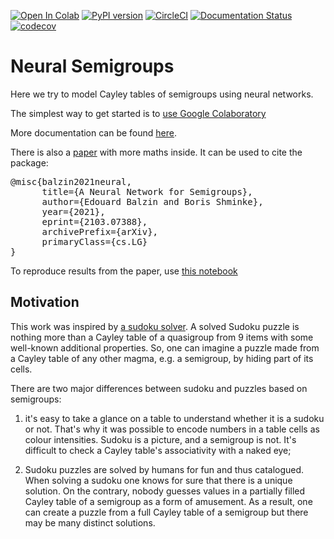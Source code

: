 [![Open In Colab](https://colab.research.google.com/assets/colab-badge.svg)](https://colab.research.google.com/github/inpefess/neural-semigroups/blob/master/examples/dae_4_colab.ipynb) [![PyPI version](https://badge.fury.io/py/neural-semigroups.svg)](https://badge.fury.io/py/neural-semigroups) [![CircleCI](https://circleci.com/gh/inpefess/neural-semigroups.svg?style=svg)](https://circleci.com/gh/inpefess/neural-semigroups) [![Documentation Status](https://readthedocs.org/projects/neural-semigroups/badge/?version=latest)](https://neural-semigroups.readthedocs.io/en/latest/?badge=latest) [![codecov](https://codecov.io/gh/inpefess/neural-semigroups/branch/master/graph/badge.svg)](https://codecov.io/gh/inpefess/neural-semigroups)

# Neural Semigroups

Here we try to model Cayley tables of semigroups using neural networks.

The simplest way to get started is to [use Google Colaboratory](https://colab.research.google.com/github/inpefess/neural-semigroups/blob/master/examples/dae_4_colab.ipynb)

More documentation can be found 
[here](https://neural-semigroups.readthedocs.io).

There is also a [paper](https://arxiv.org/abs/2103.07388) with more maths inside. It can be used to cite the package:

<pre>
@misc{balzin2021neural,
      title={A Neural Network for Semigroups}, 
      author={Edouard Balzin and Boris Shminke},
      year={2021},
      eprint={2103.07388},
      archivePrefix={arXiv},
      primaryClass={cs.LG}
}
</pre>

To reproduce results from the paper, use [this notebook](https://colab.research.google.com/github/inpefess/neural-semigroups/blob/master/examples/train_a_model.ipynb)

## Motivation

This work was inspired by [a sudoku
solver](https://github.com/Kyubyong/sudoku). A solved Sudoku puzzle
is nothing more than a Cayley table of a quasigroup from 9 items with
some well-known additional properties. So, one can imagine a puzzle
made from a Cayley table of any other magma, e.g. a semigroup, by
hiding part of its cells.

There are two major differences between sudoku and puzzles based on
semigroups:

1) it's easy to take a glance on a table to understand whether it is
a sudoku or not. That's why it was possible to encode numbers in a
table cells as colour intensities. Sudoku is a picture, and a
semigroup is not. It's difficult to check a Cayley table's
associativity with a naked eye;

2) Sudoku puzzles are solved by humans for fun and thus catalogued.
When solving a sudoku one knows for sure that there is a unique
solution. On the contrary, nobody guesses values in a partially
filled Cayley table of a semigroup as a form of amusement. As a
result, one can create a puzzle from a full Cayley table of a
semigroup but there may be many distinct solutions.
